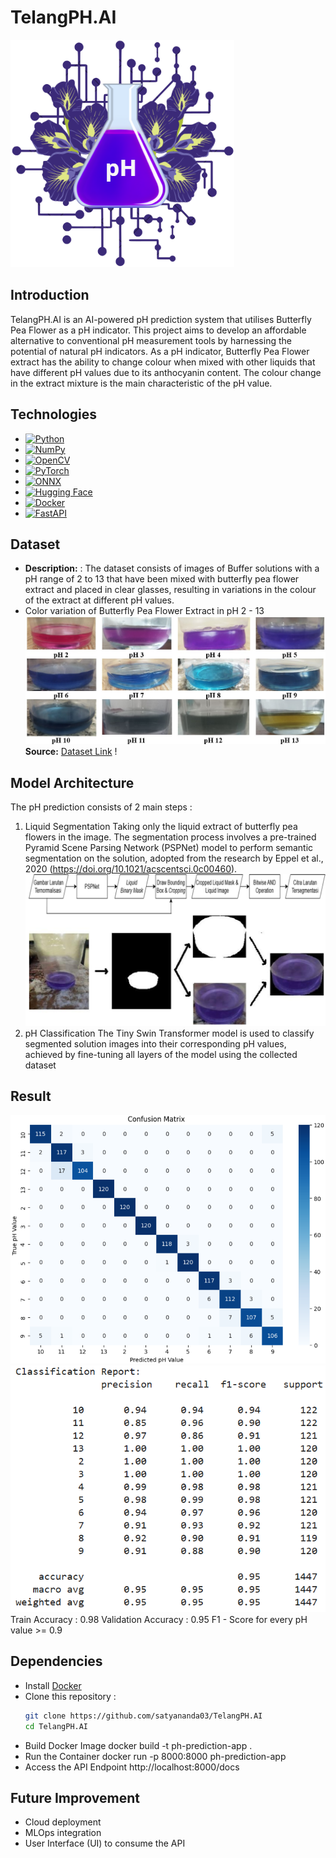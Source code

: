 # TelangPH.AI
![Logo](./img/logo.png)
## Introduction

TelangPH.AI is an AI-powered pH prediction system that utilises Butterfly Pea Flower as a pH indicator. This project aims to develop an affordable alternative to conventional pH measurement tools by harnessing the potential of natural pH indicators. As a pH indicator, Butterfly Pea Flower extract has the ability to change colour when mixed with other liquids that have different pH values due to its anthocyanin content. The colour change in the extract mixture is the main characteristic of the pH value.

## Technologies

- [![Python](https://img.shields.io/badge/Python-%2314354C.svg?style=flat&logo=python&logoColor=white)](https://www.python.org/)
- [![NumPy](https://img.shields.io/badge/NumPy-%23013243.svg?style=flat&logo=numpy&logoColor=white)](https://numpy.org/)
- [![OpenCV](https://img.shields.io/badge/OpenCV-%235C3EE8.svg?style=flat&logo=opencv&logoColor=white)](https://opencv.org/)
- [![PyTorch](https://img.shields.io/badge/PyTorch-%23EE4C2C.svg?style=flat&logo=pytorch&logoColor=white)](https://pytorch.org/)
- [![ONNX](https://img.shields.io/badge/ONNX-%23F7931E.svg?style=flat&logo=onnx&logoColor=white)](https://onnx.ai/)
- [![Hugging Face](https://img.shields.io/badge/Hugging%20Face-%23FFD21E.svg?style=flat&logo=huggingface&logoColor=black)](https://huggingface.co/)
- [![Docker](https://img.shields.io/badge/Docker-%232496ED.svg?style=flat&logo=docker&logoColor=white)](https://www.docker.com/)
- [![FastAPI](https://img.shields.io/badge/FastAPI-%23009688.svg?style=flat&logo=fastapi&logoColor=white)](https://fastapi.tiangolo.com/)

## Dataset
- **Description:** : The dataset consists of images of Buffer solutions with a pH range of 2 to 13 that have been mixed with butterfly pea flower extract and placed in clear glasses, resulting in variations in the colour of the extract at different pH values.
- Color variation of Butterfly Pea Flower Extract in pH 2 - 13 
![Dataset](./img/dataset.jpg)
**Source:** [Dataset Link](https://drive.google.com/drive/folders/1AEW6-xGKV9tvNPNj_pVaIWmhBnf2tzi3?usp=sharing) !

## Model Architecture
The pH prediction consists of 2 main steps :
1. Liquid Segmentation
Taking only the liquid extract of butterfly pea flowers in the image. The segmentation process involves a pre-trained Pyramid Scene Parsing Network (PSPNet) model to perform semantic segmentation on the solution, adopted from the research by Eppel et al., 2020 (https://doi.org/10.1021/acscentsci.0c00460).
![Segmentation](./img/segmentation.jpg)
2. pH Classification
The Tiny Swin Transformer model is used to classify segmented solution images into their corresponding pH values, achieved by fine-tuning all layers of the model using the collected dataset

## Result
![Confusion Matrix](./img/confusion_matrix.png)
![Classification Report](./img/classification_report.png)
Train Accuracy : 0.98
Validation Accuracy : 0.95
F1 - Score for every pH value >= 0.9

## Dependencies
- Install [Docker](https://docs.docker.com/get-docker/)
- Clone this repository :
  ```bash
  git clone https://github.com/satyananda03/TelangPH.AI
  cd TelangPH.AI
- Build Docker Image
docker build -t ph-prediction-app .
- Run the Container
docker run -p 8000:8000 ph-prediction-app
- Access the API Endpoint 
http://localhost:8000/docs

## Future Improvement 
- Cloud deployment
- MLOps integration
- User Interface (UI) to consume the API